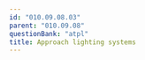 ```yaml
---
id: "010.09.08.03"
parent: "010.09.08"
questionBank: "atpl"
title: Approach lighting systems
---
```

